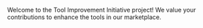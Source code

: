 Welcome to the Tool Improvement Initiative project!
We value your contributions to enhance the tools in our marketplace. 

